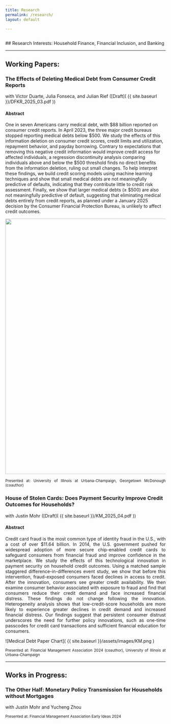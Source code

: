 ```yaml
---
title: Research
permalink: /research/
layout: default  

---
```

<hr style="line-height: 2px; visibility:hidden;" />
## Research Interests:  
Household Finance, Financial Inclusion, and Banking

---

## Working Papers:  

### The Effects of Deleting Medical Debt from Consumer Credit Reports  
with Victor Duarte, Julia Fonseca, and Julian Rief ([Draft]( {{ site.baseurl }}/DFKR_2025_03.pdf ))  

#### Abstract  
<p align="justify">

One in seven Americans carry medical debt, with \$88 billion reported on consumer credit reports. In April 2023, the three major credit bureaus stopped reporting medical debts below $500. We study the effects of this information deletion on consumer credit scores, credit limits and utilization, repayment behavior, and payday borrowing. Contrary to expectations that removing this negative credit information would improve credit access for affected individuals, a regression discontinuity analysis comparing individuals above and below the \$500 threshold finds no direct benefits from the information deletion, ruling out small changes. To help interpret these findings, we build credit scoring models using machine learning techniques and show that small medical debts are not meaningfully predictive of defaults, indicating that they contribute little to credit risk assessment. Finally, we show that larger medical debts (≥ $500) are also not meaningfully predictive of default, suggesting that eliminating medical debts entirely from credit reports, as planned under a January 2025 decision by the Consumer Financial Protection Bureau, is unlikely to affect credit outcomes. </p>
<div style="text-align: center;">
    <img src="{{ site.baseurl }}/assets/images/DFKR.png" alt="" width="800">
</div>
<p align="justify"><small>
Presented at: University of Illinois at Urbana-Champaign, Georgetown McDonough (coauthor)</small></p>  


### House of Stolen Cards: Does Payment Security Improve Credit Outcomes for Households?
with Justin Mohr ([Draft]( {{ site.baseurl }}/KM_2025_04.pdf ))  

#### Abstract  
<p align="justify">
Credit card fraud is the most common type of identity fraud in the U.S., with a cost of over $11.64 billion. In 2014, the U.S. government pushed for widespread adoption of more secure chip-enabled credit cards to safeguard consumers from financial fraud and improve confidence in the marketplace. We study the effects of this technological innovation in payment security on household credit outcomes. Using a matched sample staggered difference-in-differences event study, we show that before this intervention, fraud-exposed consumers faced declines in access to credit. After the innovation, consumers see greater credit availability. We then examine consumer behavior associated with exposure to fraud and find that consumers reduce their credit demand and face increased financial distress. These findings do not change following the innovation. Heterogeneity analysis shows that low-credit-score households are more likely to experience greater declines in credit demand and increased financial distress. Our findings suggest that persistent consumer distrust underscores the need for further policy innovations, such as one-time passcodes for credit card transactions and sufficient financial education for consumers.
</p>
![Medical Debt Paper Chart]( {{ site.baseurl }}/assets/images/KM.png )
<p align="justify"><small>
Presented at: Financial Management Association 2024 (coauthor), University of Illinois at Urbana-Champaign </small></p>  

---

## Works in Progress:  

### The Other Half: Monetary Policy Transmission for Households without Mortgages  
with Justin Mohr and Yucheng Zhou 

<p align="justify"><small>
Presented at: Financial Management Association Early Ideas 2024
</small></p>  

